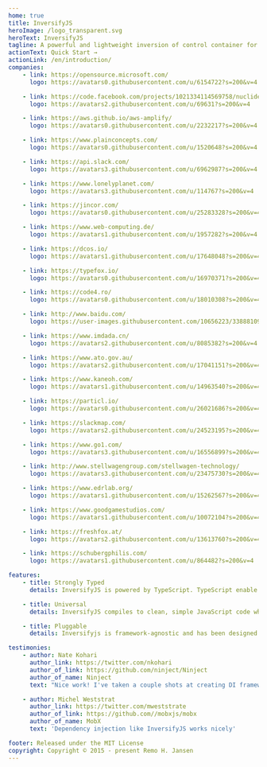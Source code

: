 ```yaml
---
home: true
title: InversifyJS
heroImage: /logo_transparent.svg
heroText: InversifyJS
tagline: A powerful and lightweight inversion of control container for JavaScript & Node.js apps powered by TypeScript.
actionText: Quick Start →
actionLink: /en/introduction/
companies:
    - link: https://opensource.microsoft.com/
      logo: https://avatars0.githubusercontent.com/u/6154722?s=200&v=4

    - link: https://code.facebook.com/projects/1021334114569758/nuclide/
      logo: https://avatars2.githubusercontent.com/u/69631?s=200&v=4

    - link: https://aws.github.io/aws-amplify/
      logo: https://avatars0.githubusercontent.com/u/2232217?s=200&v=4

    - link: https://www.plainconcepts.com/
      logo: https://avatars0.githubusercontent.com/u/1520648?s=200&v=4

    - link: https://api.slack.com/
      logo: https://avatars3.githubusercontent.com/u/6962987?s=200&v=4

    - link: https://www.lonelyplanet.com/
      logo: https://avatars3.githubusercontent.com/u/114767?s=200&v=4

    - link: https://jincor.com/
      logo: https://avatars0.githubusercontent.com/u/25283328?s=200&v=4

    - link: https://www.web-computing.de/
      logo: https://avatars1.githubusercontent.com/u/1957282?s=200&v=4

    - link: https://dcos.io/
      logo: https://avatars1.githubusercontent.com/u/17648048?s=200&v=4

    - link: https://typefox.io/
      logo: https://avatars0.githubusercontent.com/u/16970371?s=200&v=4

    - link: https://code4.ro/
      logo: https://avatars0.githubusercontent.com/u/18010308?s=200&v=4

    - link: http://www.baidu.com/
      logo: https://user-images.githubusercontent.com/10656223/33888109-fae0852e-df43-11e7-97f6-9db543da0bde.png

    - link: https://www.imdada.cn/
      logo: https://avatars2.githubusercontent.com/u/8085382?s=200&v=4

    - link: https://www.ato.gov.au/
      logo: https://avatars2.githubusercontent.com/u/17041151?s=200&v=4

    - link: https://www.kaneoh.com/
      logo: https://avatars1.githubusercontent.com/u/14963540?s=200&v=4

    - link: https://particl.io/
      logo: https://avatars0.githubusercontent.com/u/26021686?s=200&v=4

    - link: https://slackmap.com/
      logo: https://avatars2.githubusercontent.com/u/24523195?s=200&v=4

    - link: https://www.go1.com/
      logo: https://avatars3.githubusercontent.com/u/16556899?s=200&v=4

    - link: http://www.stellwagengroup.com/stellwagen-technology/
      logo: https://avatars3.githubusercontent.com/u/23475730?s=200&v=4

    - link: https://www.edrlab.org/
      logo: https://avatars1.githubusercontent.com/u/15262567?s=200&v=4

    - link: https://www.goodgamestudios.com/
      logo: https://avatars1.githubusercontent.com/u/10072104?s=200&v=4

    - link: https://freshfox.at/
      logo: https://avatars2.githubusercontent.com/u/13613760?s=200&v=4

    - link: https://schubergphilis.com/
      logo: https://avatars1.githubusercontent.com/u/864482?s=200&v=4

features:
    - title: Strongly Typed
      details: InversifyJS is powered by TypeScript. TypeScript enable JavaScript developers to use highly-productive development tools and practices when developing JavaScript applications.

    - title: Universal
      details: InversifyJS compiles to clean, simple JavaScript code which runs on any browser, in Node.js, or in any JavaScript engine that supports ECMAScript 5 (or newer).

    - title: Pluggable
      details: Inversifyjs is framework-agnostic and has been designed to in a way that makes possible its integration with popular frameworks and libraries like hapi, express, react or backbone.

testimonies:
    - author: Nate Kohari
      author_link: https://twitter.com/nkohari
      author_of_link: https://github.com/ninject/Ninject
      author_of_name: Ninject
      text: "Nice work! I've taken a couple shots at creating DI frameworks for JavaScript and TypeScript, but the lack of RTTI really hinders things. The ES7 metadata gets us part of the way there (as you've discovered). Keep up the great work!"

    - author: Michel Weststrat
      author_link: https://twitter.com/mweststrate
      author_of_link: https://github.com//mobxjs/mobx
      author_of_name: MobX
      text: 'Dependency injection like InversifyJS works nicely'

footer: Released under the MIT License
copyright: Copyright © 2015 - present Remo H. Jansen
---
```

